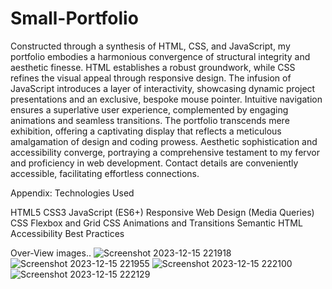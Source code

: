 # Small-Portfolio
Constructed through a synthesis of HTML, CSS, and JavaScript, my portfolio embodies a harmonious convergence of structural integrity and aesthetic finesse. HTML establishes a robust groundwork, while CSS refines the visual appeal through responsive design. The infusion of JavaScript introduces a layer of interactivity, showcasing dynamic project presentations and an exclusive, bespoke mouse pointer. Intuitive navigation ensures a superlative user experience, complemented by engaging animations and seamless transitions. The portfolio transcends mere exhibition, offering a captivating display that reflects a meticulous amalgamation of design and coding prowess. Aesthetic sophistication and accessibility converge, portraying a comprehensive testament to my fervor and proficiency in web development. Contact details are conveniently accessible, facilitating effortless connections.

Appendix: Technologies Used

HTML5
CSS3
JavaScript (ES6+)
Responsive Web Design (Media Queries)
CSS Flexbox and Grid
CSS Animations and Transitions
Semantic HTML
Accessibility Best Practices

Over-View images..
![Screenshot 2023-12-15 221918](https://github.com/prajwalpmaske/Small-Portfolio/assets/114854119/0bc28cb7-7c14-44b4-b75f-a855ea88f12e)
![Screenshot 2023-12-15 221955](https://github.com/prajwalpmaske/Small-Portfolio/assets/114854119/a30636c4-a655-46ce-a0ab-3082e7fd956d)
![Screenshot 2023-12-15 222100](https://github.com/prajwalpmaske/Small-Portfolio/assets/114854119/0f30e9ff-b7da-4eca-b07b-d33908605838)
![Screenshot 2023-12-15 222129](https://github.com/prajwalpmaske/Small-Portfolio/assets/114854119/00f17327-a6b2-4d59-bf33-5e0f42ec15ce)
